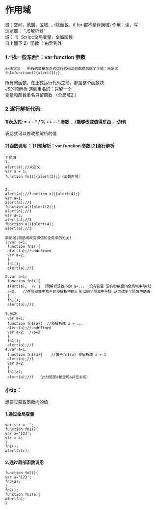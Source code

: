 # 作用域  
域：空间，范围，区域....  (除函数，if for 都不是作用域)
作用：读，写    
浏览器：  “JS解析器”  
域：   1）Script:全局变量，全局函数  
自上而下
2）函数 ：由里到外
  
### 1.“找一些东西”：var function 参数   
	a=未定义   所有的变量在正式运行代码之前都提前赋了个值：未定义
	fn1=function(){alert(1);}
所有的函数，在正式运行代码之前，都是整个函数块  
JS的预解析      遇到重名的：只留一个  
变量和函数重名只留函数  （全局域2.）
 
### 2.逐行解析代码:  
#### 1)表达式: = + - * / % ++ -- ! 参数....(能够改变值得东西 ，动作)
表达式可以修改预解析的值
  
#### 2)函数调用 ： [1]预解析：var function 参数  [2]逐行解析


	全局域 
	1.
	alert(a);//未定义
	var a = 1;
	function fn1(){alert(2);}（函数声明）
	

	2.
	alert(a);//function a(){alert(4);}
	var a=1;
	alert(a);//1
	function a(){alert(2);}
	alert(a);//1
	var a=3;
	alert(a);//3
	function a(){alert(4);
	alert(a);//3
	  
	局部域(局部域改变得值和全局中的无关)
	1.var a=1;
	 function fn1(){
	 alert(a);//undefined 
	 var a=2;
	 }
	 fn1();
	 alert(a);//1  

	2.var a=1;
	 function fn1(){
	 alert(a);  // 1 （预解析是找不到 a=...  没有变量 没有参数便向全局域中寻找） 
	 a=2;   //在局部域中找不到预解析中的a 所以向全局域中寻找 从而改变全局域中的值
	 }
	 fn1();
	 alert(a);//2  

	3.参数  
	 var a=1;
	 function fn1(a){  //预解析成 a = ... 
	 alert(a);//undefined
	 var a=2;  //a=2
	 }
	 fn1();
	 alert(a);//1
	4.var a=1;
	 function fn1(a){    //由于fn1(a) 预解析成 a = 1 
	 alert(a);//1
	 var a=2;  
	 }
	 fn1(a);
	 alert(a);//1  （此时局部a和全局a并无关系）  
### 小tip：  
想要哎获取函数内的值
#### 1.通过全局变量  

	var str = '';
	function fn1(){
	var a='123';
	str = a;
	}	
	fn1();
	alert(str); 
#### 2.通过局部函数调用  

	function fn2(){
	var a='123';
	fn3(a);
	}
	fn2();
	function fn3(a){
	alert(a);
	}

